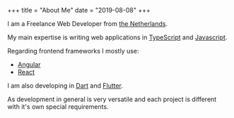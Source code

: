 +++
title = "About Me"
date = "2019-08-08"
+++

I am a Freelance Web Developer from [the Netherlands](https://en.wikipedia.org/wiki/Netherlands).

My main expertise is writing web applications in [TypeScript](https://www.typescriptlang.org) and [Javascript](https://developer.mozilla.org/en-US/docs/Web/JavaScript).

Regarding frontend frameworks I mostly use:

* [Angular](https://angular.io)
* [React](https://reactjs.org)

I am also developing in [Dart](https://dart.dev) and [Flutter](https://flutter.dev).

As development in general is very versatile and each project is different
with it's own special requirements.
